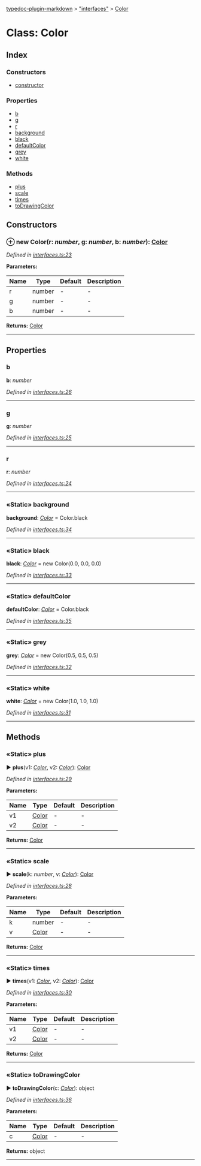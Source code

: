 [typedoc-plugin-markdown](../index.md) > ["interfaces"](../modules/_interfaces_.md) > [Color](../classes/_interfaces_.color.md)



# Class: Color

## Index

### Constructors

* [constructor](_interfaces_.color.md#constructor)


### Properties

* [b](_interfaces_.color.md#b)
* [g](_interfaces_.color.md#g)
* [r](_interfaces_.color.md#r)
* [background](_interfaces_.color.md#background)
* [black](_interfaces_.color.md#black)
* [defaultColor](_interfaces_.color.md#defaultcolor)
* [grey](_interfaces_.color.md#grey)
* [white](_interfaces_.color.md#white)


### Methods

* [plus](_interfaces_.color.md#plus)
* [scale](_interfaces_.color.md#scale)
* [times](_interfaces_.color.md#times)
* [toDrawingColor](_interfaces_.color.md#todrawingcolor)



## Constructors
<a id="constructor"></a>


### ⊕ **new Color**(r: *number*, g: *number*, b: *number*): [Color](_interfaces_.color.md)


*Defined in [interfaces.ts:23](https://github.com/tgreyuk/typedoc-plugin-markdown/blob/master/tests/src/interfaces.ts#L23)*

**Parameters:**

| Name  | Type                | Default | Description  |
| ------ | ------------------- | ------------ | ------------ |
| r  | number | - | - |
| g  | number | - | - |
| b  | number | - | - |





**Returns:** [Color](_interfaces_.color.md)

---


## Properties
<a id="b"></a>

###  b

**b**:  *number* 

*Defined in [interfaces.ts:26](https://github.com/tgreyuk/typedoc-plugin-markdown/blob/master/tests/src/interfaces.ts#L26)*




___

<a id="g"></a>

###  g

**g**:  *number* 

*Defined in [interfaces.ts:25](https://github.com/tgreyuk/typedoc-plugin-markdown/blob/master/tests/src/interfaces.ts#L25)*




___

<a id="r"></a>

###  r

**r**:  *number* 

*Defined in [interfaces.ts:24](https://github.com/tgreyuk/typedoc-plugin-markdown/blob/master/tests/src/interfaces.ts#L24)*




___

<a id="background"></a>

### «Static» background

**background**:  *[Color](_interfaces_.color.md)*  =  Color.black

*Defined in [interfaces.ts:34](https://github.com/tgreyuk/typedoc-plugin-markdown/blob/master/tests/src/interfaces.ts#L34)*




___

<a id="black"></a>

### «Static» black

**black**:  *[Color](_interfaces_.color.md)*  =  new Color(0.0, 0.0, 0.0)

*Defined in [interfaces.ts:33](https://github.com/tgreyuk/typedoc-plugin-markdown/blob/master/tests/src/interfaces.ts#L33)*




___

<a id="defaultcolor"></a>

### «Static» defaultColor

**defaultColor**:  *[Color](_interfaces_.color.md)*  =  Color.black

*Defined in [interfaces.ts:35](https://github.com/tgreyuk/typedoc-plugin-markdown/blob/master/tests/src/interfaces.ts#L35)*




___

<a id="grey"></a>

### «Static» grey

**grey**:  *[Color](_interfaces_.color.md)*  =  new Color(0.5, 0.5, 0.5)

*Defined in [interfaces.ts:32](https://github.com/tgreyuk/typedoc-plugin-markdown/blob/master/tests/src/interfaces.ts#L32)*




___

<a id="white"></a>

### «Static» white

**white**:  *[Color](_interfaces_.color.md)*  =  new Color(1.0, 1.0, 1.0)

*Defined in [interfaces.ts:31](https://github.com/tgreyuk/typedoc-plugin-markdown/blob/master/tests/src/interfaces.ts#L31)*




___


## Methods
<a id="plus"></a>

### «Static» plus

► **plus**(v1: *[Color](_interfaces_.color.md)*, v2: *[Color](_interfaces_.color.md)*): [Color](_interfaces_.color.md)



*Defined in [interfaces.ts:29](https://github.com/tgreyuk/typedoc-plugin-markdown/blob/master/tests/src/interfaces.ts#L29)*

**Parameters:**

| Name  | Type                | Default | Description  |
| ------ | ------------------- | ------------ | ------------ |
| v1  | [Color](_interfaces_.color.md) | - | - |
| v2  | [Color](_interfaces_.color.md) | - | - |





**Returns:** [Color](_interfaces_.color.md)





___

<a id="scale"></a>

### «Static» scale

► **scale**(k: *number*, v: *[Color](_interfaces_.color.md)*): [Color](_interfaces_.color.md)



*Defined in [interfaces.ts:28](https://github.com/tgreyuk/typedoc-plugin-markdown/blob/master/tests/src/interfaces.ts#L28)*

**Parameters:**

| Name  | Type                | Default | Description  |
| ------ | ------------------- | ------------ | ------------ |
| k  | number | - | - |
| v  | [Color](_interfaces_.color.md) | - | - |





**Returns:** [Color](_interfaces_.color.md)





___

<a id="times"></a>

### «Static» times

► **times**(v1: *[Color](_interfaces_.color.md)*, v2: *[Color](_interfaces_.color.md)*): [Color](_interfaces_.color.md)



*Defined in [interfaces.ts:30](https://github.com/tgreyuk/typedoc-plugin-markdown/blob/master/tests/src/interfaces.ts#L30)*

**Parameters:**

| Name  | Type                | Default | Description  |
| ------ | ------------------- | ------------ | ------------ |
| v1  | [Color](_interfaces_.color.md) | - | - |
| v2  | [Color](_interfaces_.color.md) | - | - |





**Returns:** [Color](_interfaces_.color.md)





___

<a id="todrawingcolor"></a>

### «Static» toDrawingColor

► **toDrawingColor**(c: *[Color](_interfaces_.color.md)*): object



*Defined in [interfaces.ts:36](https://github.com/tgreyuk/typedoc-plugin-markdown/blob/master/tests/src/interfaces.ts#L36)*

**Parameters:**

| Name  | Type                | Default | Description  |
| ------ | ------------------- | ------------ | ------------ |
| c  | [Color](_interfaces_.color.md) | - | - |





**Returns:** object





___


